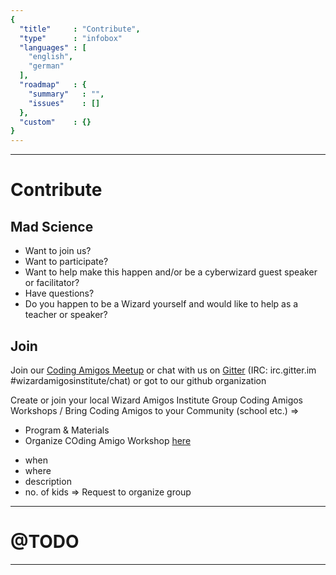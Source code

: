 ```yaml
---
{
  "title"     : "Contribute",
  "type"      : "infobox"
  "languages" : [
    "english",
    "german"
  ],
  "roadmap"   : {
    "summary"   : "",
    "issues"    : []
  },
  "custom"    : {}  
}
---
```


---
[](#english)
# Contribute

## Mad Science
* Want to join us?
* Want to participate?
* Want to help make this happen and/or be a cyberwizard guest speaker or facilitator?
* Have questions?
* Do you happen to be a Wizard yourself and would like to help as a teacher or speaker?

## Join
Join our [Coding Amigos Meetup](http://meetup.com/codingamigos) or chat with us on [Gitter](https://gitter.im/wizardamigosinstitute/chat) (IRC: irc.gitter.im #wizardamigosinstitute/chat) or got to our github organization

Create or join your local Wizard Amigos Institute Group
Coding Amigos Workshops / Bring Coding Amigos to your Community (school etc.) =>
* Program & Materials
* Organize COding Amigo Workshop [here](...)
- when
- where
- description
- no. of kids
=> Request to organize group

---
[](#german)
# @TODO

---
